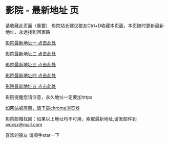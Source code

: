 # 影院 - 最新地址 页

请收藏此页面（重要）
影院站长建议狼友Ctrl+D收藏本页面，本页随时更新最新地址，永远找到回家路

[影院最新地址一 点击此处](https://5xkhb.top/) 

[影院最新地址二 点击此处](https://5vgyp.top/) 

[影院最新地址三 点击此处](https://5zwbz.top/) 

[影院最新地址四 点击此处](https://5vgyp.top/) 

[影院最新地址五 点击此处](https://5xkhb.top/) 

影院提醒您请注意，永久地址一定要加https

[如网站被屏蔽，请下载chrome浏览器](https://8xe23.com/chrome_93.0.4577.82.apk) 

影院邮箱找回：如果以上地址均不可用，索取最新地址,请发邮件到 woxsx@mail.com

喜欢的狼友 请顺手star一下

